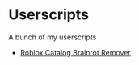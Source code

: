 # Userscripts

A bunch of my userscripts

- [Roblox Catalog Brainrot Remover](./remove-roblox-catalog-brainrot.js)

